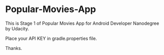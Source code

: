 # Popular-Movies-App
This is Stage 1 of Popular Movies App for Android Developer Nanodegree by Udacity.

Place your API KEY in gradle.properties file.

Thanks.
